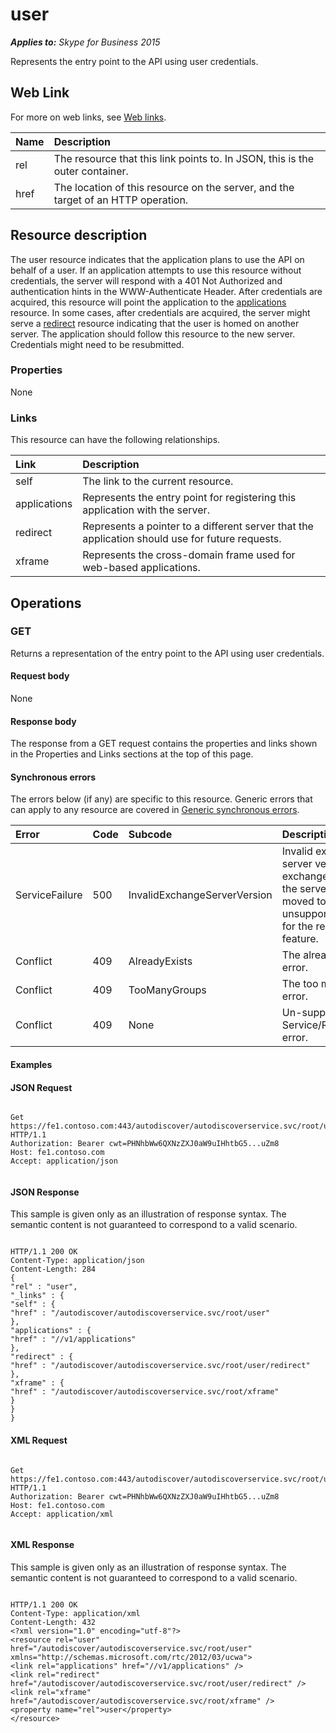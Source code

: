 
# user 


_**Applies to:** Skype for Business 2015_

Represents the entry point to the API using user credentials. 

## Web Link
<a name="sectionSection0"> </a>

For more on web links, see [Web links](WebLinks.md).



|**Name**|**Description**|
|:-----|:-----|
|rel|The resource that this link points to. In JSON, this is the outer container.|
|href|The location of this resource on the server, and the target of an HTTP operation.|

## Resource description
<a name="sectionSection1"> </a>

The user resource indicates that the application plans to use the API on behalf of a user. If an application attempts to use this resource without credentials, the server will respond with a 401 Not Authorized and authentication hints in the WWW-Authenticate Header. After credentials are acquired, this resource will point the application to the [applications](applications_ref.md) resource. In some cases, after credentials are acquired, the server might serve a [redirect](redirect_ref.md) resource indicating that the user is homed on another server. The application should follow this resource to the new server. Credentials might need to be resubmitted.


### Properties

None


### Links

This resource can have the following relationships.



|**Link**|**Description**|
|:-----|:-----|
|self|The link to the current resource.|
|applications|Represents the entry point for registering this application with the server.|
|redirect|Represents a pointer to a different server that the application should use for future requests.|
|xframe|Represents the cross-domain frame used for web-based applications.|

## Operations
<a name="sectionSection2"> </a>




### GET

Returns a representation of the entry point to the API using user credentials.


#### Request body

None


#### Response body

The response from a GET request contains the properties and links shown in the Properties and Links sections at the top of this page.


#### Synchronous errors

The errors below (if any) are specific to this resource. Generic errors that can apply to any resource are covered in [Generic synchronous errors](GenericSynchronousErrors.md).



|**Error**|**Code**|**Subcode**|**Description**|
|:-----|:-----|:-----|:-----|
|ServiceFailure|500|InvalidExchangeServerVersion|Invalid exchange server version.The exchange mailbox of the server might have moved to an unsupported version for the required feature.|
|Conflict|409|AlreadyExists|The already exists error.|
|Conflict|409|TooManyGroups|The too many groups error.|
|Conflict|409|None|Un-supported Service/Resource/API error.|

#### Examples




#### JSON Request


```

Get https://fe1.contoso.com:443/autodiscover/autodiscoverservice.svc/root/user HTTP/1.1
Authorization: Bearer cwt=PHNhbWw6QXNzZXJ0aW9uIHhtbG5...uZm8
Host: fe1.contoso.com
Accept: application/json


```


#### JSON Response

This sample is given only as an illustration of response syntax. The semantic content is not guaranteed to correspond to a valid scenario.


```

HTTP/1.1 200 OK
Content-Type: application/json
Content-Length: 284
{
"rel" : "user",
"_links" : {
"self" : {
"href" : "/autodiscover/autodiscoverservice.svc/root/user"
},
"applications" : {
"href" : "//v1/applications"
},
"redirect" : {
"href" : "/autodiscover/autodiscoverservice.svc/root/user/redirect"
},
"xframe" : {
"href" : "/autodiscover/autodiscoverservice.svc/root/xframe"
}
}
}

```


#### XML Request


```

Get https://fe1.contoso.com:443/autodiscover/autodiscoverservice.svc/root/user HTTP/1.1
Authorization: Bearer cwt=PHNhbWw6QXNzZXJ0aW9uIHhtbG5...uZm8
Host: fe1.contoso.com
Accept: application/xml


```


#### XML Response

This sample is given only as an illustration of response syntax. The semantic content is not guaranteed to correspond to a valid scenario.


```

HTTP/1.1 200 OK
Content-Type: application/xml
Content-Length: 432
<?xml version="1.0" encoding="utf-8"?>
<resource rel="user" href="/autodiscover/autodiscoverservice.svc/root/user" xmlns="http://schemas.microsoft.com/rtc/2012/03/ucwa">
<link rel="applications" href="//v1/applications" />
<link rel="redirect" href="/autodiscover/autodiscoverservice.svc/root/user/redirect" />
<link rel="xframe" href="/autodiscover/autodiscoverservice.svc/root/xframe" />
<property name="rel">user</property>
</resource>

```

